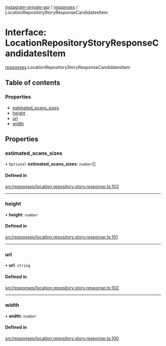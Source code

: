 [instagram-private-api](../../README.md) / [responses](../../modules/responses.md) / LocationRepositoryStoryResponseCandidatesItem

# Interface: LocationRepositoryStoryResponseCandidatesItem

[responses](../../modules/responses.md).LocationRepositoryStoryResponseCandidatesItem

## Table of contents

### Properties

- [estimated\_scans\_sizes](LocationRepositoryStoryResponseCandidatesItem.md#estimated_scans_sizes)
- [height](LocationRepositoryStoryResponseCandidatesItem.md#height)
- [url](LocationRepositoryStoryResponseCandidatesItem.md#url)
- [width](LocationRepositoryStoryResponseCandidatesItem.md#width)

## Properties

### estimated\_scans\_sizes

• `Optional` **estimated\_scans\_sizes**: `number`[]

#### Defined in

[src/responses/location.repository.story.response.ts:103](https://github.com/Nerixyz/instagram-private-api/blob/b3351b9/src/responses/location.repository.story.response.ts#L103)

___

### height

• **height**: `number`

#### Defined in

[src/responses/location.repository.story.response.ts:101](https://github.com/Nerixyz/instagram-private-api/blob/b3351b9/src/responses/location.repository.story.response.ts#L101)

___

### url

• **url**: `string`

#### Defined in

[src/responses/location.repository.story.response.ts:102](https://github.com/Nerixyz/instagram-private-api/blob/b3351b9/src/responses/location.repository.story.response.ts#L102)

___

### width

• **width**: `number`

#### Defined in

[src/responses/location.repository.story.response.ts:100](https://github.com/Nerixyz/instagram-private-api/blob/b3351b9/src/responses/location.repository.story.response.ts#L100)
